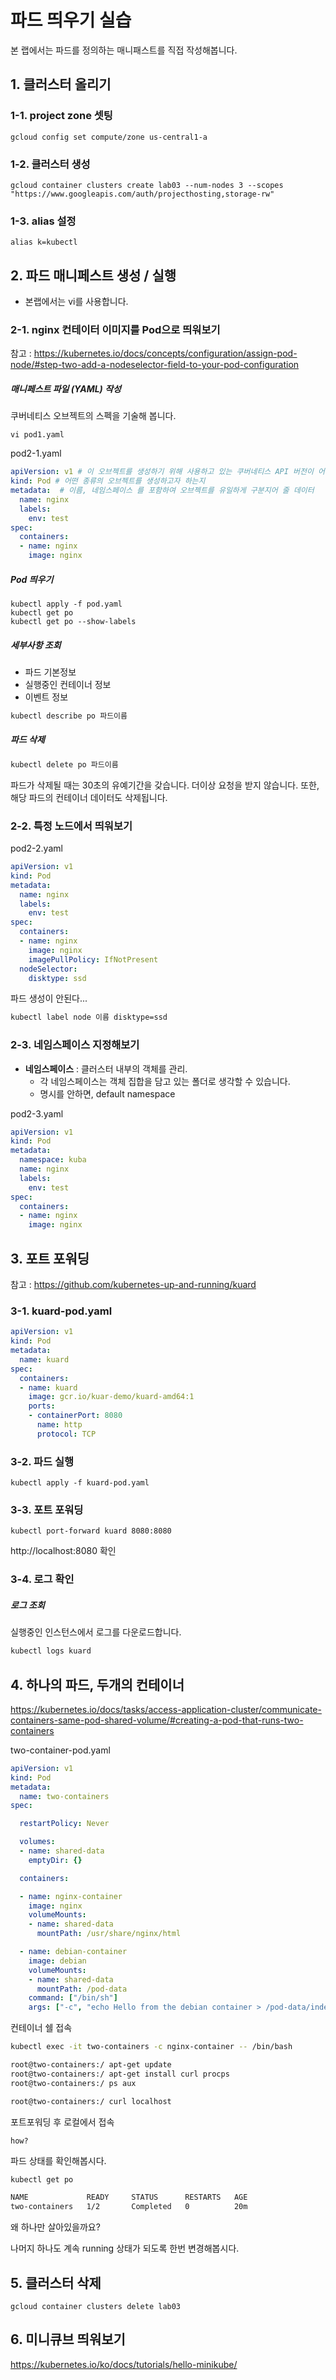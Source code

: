 # 파드 띄우기 실습

본 랩에서는 파드를 정의하는 매니패스트를 직접 작성해봅니다.

## 1. 클러스터 올리기

### 1-1. project zone 셋팅
```
gcloud config set compute/zone us-central1-a
```

### 1-2. 클러스터 생성
```
gcloud container clusters create lab03 --num-nodes 3 --scopes "https://www.googleapis.com/auth/projecthosting,storage-rw"
```

### 1-3. alias 설정
```shell
alias k=kubectl
```

## 2. 파드 매니페스트 생성 / 실행

- 본랩에서는 vi를 사용합니다.

### 2-1. nginx 컨테이터 이미지를 Pod으로 띄워보기

참고 : https://kubernetes.io/docs/concepts/configuration/assign-pod-node/#step-two-add-a-nodeselector-field-to-your-pod-configuration

##### 매니페스트 파일 (YAML) 작성

쿠버네티스 오브젝트의 스펙을 기술해 봅니다.

```shell
vi pod1.yaml
```

pod2-1.yaml
```yaml
apiVersion: v1 # 이 오브젝트를 생성하기 위해 사용하고 있는 쿠버네티스 API 버전이 어떤 것인지
kind: Pod # 어떤 종류의 오브젝트를 생성하고자 하는지
metadata:  # 이름, 네임스페이스 를 포함하여 오브젝트를 유일하게 구분지어 줄 데이터
  name: nginx
  labels:
    env: test
spec:
  containers:
  - name: nginx
    image: nginx
```

##### Pod 띄우기
```shell
kubectl apply -f pod.yaml
kubectl get po
kubectl get po --show-labels
```

##### 세부사항 조회

- 파드 기본정보
- 실행중인 컨테이너 정보
- 이벤트 정보

```sh
kubectl describe po 파드이름
```

##### 파드 삭제
```sh
kubectl delete po 파드이름
```

파드가 삭제될 때는 30초의 유예기간을 갖습니다. 더이상 요청을 받지 않습니다.
또한, 해당 파드의 컨테이너 데이터도 삭제됩니다.

### 2-2. 특정 노드에서 띄워보기

pod2-2.yaml

```yaml
apiVersion: v1
kind: Pod
metadata:
  name: nginx
  labels:
    env: test
spec:
  containers:
  - name: nginx
    image: nginx
    imagePullPolicy: IfNotPresent
  nodeSelector:
    disktype: ssd
```

파드 생성이 안된다...

```sh
kubectl label node 이름 disktype=ssd
```

### 2-3. 네임스페이스 지정해보기

- **네임스페이스** : 클러스터 내부의 객체를 관리.
  - 각 네임스페이스는 객체 집합을 담고 있는 폴더로 생각할 수 있습니다.
  - 명시를 안하면, default namespace


pod2-3.yaml

```yaml
apiVersion: v1
kind: Pod
metadata:
  namespace: kuba
  name: nginx
  labels:
    env: test
spec:
  containers:
  - name: nginx
    image: nginx
```

## 3. 포트 포워딩

참고 : https://github.com/kubernetes-up-and-running/kuard

### 3-1. kuard-pod.yaml

```yaml
apiVersion: v1
kind: Pod
metadata:
  name: kuard
spec:
  containers:
  - name: kuard
    image: gcr.io/kuar-demo/kuard-amd64:1
    ports:
    - containerPort: 8080
      name: http
      protocol: TCP
```

### 3-2. 파드 실행

```shell
kubectl apply -f kuard-pod.yaml
```

### 3-3. 포트 포워딩

```shell
kubectl port-forward kuard 8080:8080
```

http://localhost:8080 확인


### 3-4. 로그 확인

##### 로그 조회

실행중인 인스턴스에서 로그를 다운로드합니다.

```sh
kubectl logs kuard
```

## 4. 하나의 파드, 두개의 컨테이너

https://kubernetes.io/docs/tasks/access-application-cluster/communicate-containers-same-pod-shared-volume/#creating-a-pod-that-runs-two-containers

two-container-pod.yaml

```yaml
apiVersion: v1
kind: Pod
metadata:
  name: two-containers
spec:

  restartPolicy: Never

  volumes:
  - name: shared-data
    emptyDir: {}

  containers:

  - name: nginx-container
    image: nginx
    volumeMounts:
    - name: shared-data
      mountPath: /usr/share/nginx/html

  - name: debian-container
    image: debian
    volumeMounts:
    - name: shared-data
      mountPath: /pod-data
    command: ["/bin/sh"]
    args: ["-c", "echo Hello from the debian container > /pod-data/index.html"]
```

컨테이너 쉘 접속

```sh
kubectl exec -it two-containers -c nginx-container -- /bin/bash

root@two-containers:/ apt-get update
root@two-containers:/ apt-get install curl procps
root@two-containers:/ ps aux

root@two-containers:/ curl localhost
```

포트포워딩 후 로컬에서 접속

```
how?
```

파드 상태를 확인해봅시다.

```sh
kubectl get po

NAME             READY     STATUS      RESTARTS   AGE
two-containers   1/2       Completed   0          20m
```

왜 하나만 살아있을까요?

나머지 하나도 계속 running 상태가 되도록 한번 변경해봅시다.

## 5. 클러스터 삭제

`gcloud container clusters delete lab03
`
## 6. 미니큐브 띄워보기

https://kubernetes.io/ko/docs/tutorials/hello-minikube/
